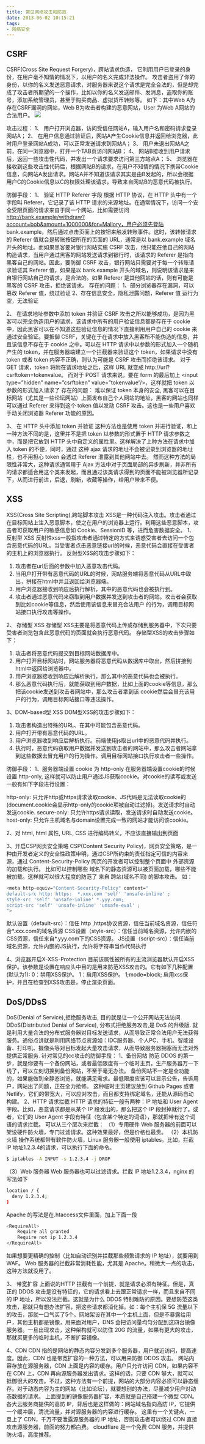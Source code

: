 ```yaml
---
title: 常见网络攻击和防范
date: 2013-06-02 10:15:21
tags:
- 网络安全
---
```


## CSRF 
CSRF(Cross Site Request Forgery)，跨站请求伪造，
它利用用户已登录的身份，在用户毫不知情的情况下，以用户的名义完成非法操作。
攻击者盗用了你的身份，以你的名义发送恶意请求，对服务器来说这个请求是完全合法的，但是却完成了攻击者所期望的一个操作，比如以你的名义发送邮件、发消息，盗取你的账号，添加系统管理员，甚至于购买商品、虚拟货币转账等。 如下：其中Web A为存在CSRF漏洞的网站，Web B为攻击者构建的恶意网站，User 为Web A网站的合法用户。
![](/post_imgs/hack_1-1-1.png)

攻击过程：
1、 用户打开浏览器，访问受信任网站A，输入用户名和密码请求登录网站A；
2、 在用户信息通过验证后，网站A产生Cookie信息并返回给浏览器，此时用户登录网站A成功，可以正常发送请求到网站A；
3、 用户未退出网站A之前，在同一浏览器中，打开一个TAB页访问网站B；
4、 网站B接收到用户请求后，返回一些攻击性代码，并发出一个请求要求访问第三方站点A；
5、 浏览器在接收到这些攻击性代码后，根据网站B的请求，在用户不知情的情况下携带Cookie信息，向网站A发出请求。网站A并不知道该请求其实是由B发起的，所以会根据用户C的Cookie信息以C的权限处理该请求，导致来自网站B的恶意代码被执行。 

防御手段：
1、 验证 HTTP Referer 字段
根据 HTTP 协议，在 HTTP 头中有一个字段叫 Referer，它记录了该 HTTP 请求的来源地址。在通常情况下，访问一个安全受限页面的请求来自于同一个网站，比如需要访问 http://bank.example/withdraw?account=bob&amount=1000000&for=Mallory，用户必须先登陆 bank.example，然后通过点击页面上的按钮来触发转账事件。这时，该转帐请求的 Referer 值就会是转账按钮所在的页面的 URL，通常是以 bank.example 域名开头的地址。而如果黑客要对银行网站实施 CSRF 攻击，他只能在他自己的网站构造请求，当用户通过黑客的网站发送请求到银行时，该请求的 Referer 是指向黑客自己的网站。因此，要防御 CSRF 攻击，银行网站只需要对于每一个转账请求验证其 Referer 值，如果是以 bank.example 开头的域名，则说明该请求是来自银行网站自己的请求，是合法的。如果 Referer 是其他网站的话，则有可能是黑客的 CSRF 攻击，拒绝该请求。
存在的问题：
 1、部分浏览器存在漏洞，可以篡改 Referer 值，绕过验证
 2、存在信息安全，隐私泄露问题，Referer 值 运行为空，无法验证

2、 在请求地址参数中添加 token 并验证
CSRF 攻击之所以能够成功，是因为黑客可以完全伪造用户的请求，该请求中所有的用户验证信息都是存在于 cookie 中，因此黑客可以在不知道这些验证信息的情况下直接利用用户自己的 cookie 来通过安全验证。要抵御 CSRF，关键在于在请求中放入黑客所不能伪造的信息，并且该信息不存在于 cookie 之中。可以在 HTTP 请求中以参数的形式加入一个随机产生的 token，并在服务器端建立一个拦截器来验证这个 token，如果请求中没有 token 或者 token 内容不正确，则认为可能是 CSRF 攻击而拒绝该请求。
对于 GET 请求，token 将附在请求地址之后，这样 URL 就变成 http://url?csrftoken=tokenvalue。 而对于 POST 请求来说，要在 form 的最后加上   &lt;input type=”hidden” name=”csrftoken” value=”tokenvalue”/&gt;，这样就把 token 以参数的形式加入请求了
存在的问题：
难以保证 token 本身的安全, 黑客可以在目标网站（尤其是一些论坛网站）上面发布自己个人网站的地址，黑客的网站也同样可以通过 Referer 来得到这个 token 值以发动 CSRF 攻击。这也是一些用户喜欢手动关闭浏览器 Referer 功能的原因。

3、 在 HTTP 头中添加 token 并验证
这种方法也是使用 token 并进行验证，和上一种方法不同的是，这里并不是把 token 以参数的形式置于 HTTP 请求参数之中，而是把它放到 HTTP 头中自定义的属性里。这样解决了上种方法在请求中加入 token 的不便，同时，通过 这种 ajax 请求的地址不会被记录到浏览器的地址栏，也不用担心 token 会透过 Referer 泄露到其他网站中去。
然而这种方法的局限性非常大，这种请求通常用于 Ajax 方法中对于页面局部的异步刷新，并非所有的请求都适合用这个类来发起，而且通过该类请求得到的页面不能被浏览器所记录下，从而进行前进，后退，刷新，收藏等操作，给用户带来不便。

## XSS
XSS(Cross Site Scripting),跨站脚本攻击
XSS是一种代码注入攻击。攻击者通过在目标网站上注入恶意脚本，使之在用户的浏览器上运行。利用这些恶意脚本，攻击者可获取用户的敏感信息如 Cookie、SessionID 等，进而危害数据安全。
1、 反射型 XSS
反射性xss一般指攻击者通过特定的方式来诱惑受害者去访问一个包含恶意代码的URL。当受害者点击恶意链接url的时候，恶意代码会直接在受害者的主机上的浏览器执行。
反射型XSS的攻击步骤如下：
1. 攻击者在url后面的参数中加入恶意攻击代码。
2. 当用户打开带有恶意代码的URL的时候，网站服务端将恶意代码从URL中取出，拼接在html中并且返回给浏览器端。
3. 用户浏览器接收到响应后执行解析，其中的恶意代码也会被执行到。
4. 攻击者通过恶意代码来窃取到用户数据并发送到攻击者的网站。攻击者会获取到比如cookie等信息，然后使用该信息来冒充合法用户
的行为，调用目标网站接口执行攻击等操作。

2、 存储型 XSS
存储型 XSS主要是将恶意代码上传或存储到服务器中，下次只要受害者浏览包含此恶意代码的页面就会执行恶意代码。
存储型XSS的攻击步骤如下：
1. 攻击者将恶意代码提交到目标网站数据库中。
2. 用户打开目标网站时，网站服务器将恶意代码从数据库中取出，然后拼接到html中返回给浏览器中。
3. 用户浏览器接收到响应后解析执行，那么其中的恶意代码也会被执行。
4. 那么恶意代码执行后，就能获取到用户数据，比如上面的cookie等信息，那么把该cookie发送到攻击者网站中，那么攻击者拿到该
cookie然后会冒充该用户的行为，调用目标网站接口等违法操作。

3、DOM-based型 XSS
DOM型XSS的攻击步骤如下：
1. 攻击者构造出特殊的URL、在其中可能包含恶意代码。
2. 用户打开带有恶意代码的URL。
3. 用户浏览器收到响应后解析执行。前端使用js取出url中的恶意代码并执行。
4. 执行时，恶意代码窃取用户数据并发送到攻击者的网站中，那么攻击者网站拿到这些数据去冒充用户的行为操作。调用目标网站接口执行攻击者一些操作。


防御手段：
1、服务器端设置 cookie 为 http-only
在服务器端设置cookie的时候设置 http-only, 这样就可以防止用户通过JS获取cookie。对cookie的读写或发送一般有如下字段进行设置：

http-only: 只允许http或https请求读取cookie、JS代码是无法读取cookie的(document.cookie会显示http-only的cookie项被自动过滤掉)。发送请求时自动发送cookie.
secure-only: 只允许https请求读取，发送请求时自动发送cookie。
host-only: 只允许主机域名与domain设置完成一致的网站才能访问该cookie。

2、对 html, html 属性, URL, CSS 进行编码转义，不应该直接输出到页面

3、开启CSP网页安全策略
CSP(Content Security Policy)，网页安全策略，是一种由开发者定义的安全性政策申明，通过CSP所约束的责任指定可信的内容来源，通过 Content-Security-Policy 网页的开发者可以控制整个页面中 外部资源 的加载和执行。
比如可以控制哪些 域名下的静态资源可以被页面加载，哪些不能被加载。这样就可以很大程度的防范了 来自 跨站(域名不同) 的脚本攻击。
如：
``` bash
<meta http-equiv="Content-Security-Policy" content="
default-src http: https:  *.xxx.com 'self' 'unsafe-inline' ;
style-src 'self' 'unsafe-inline' *.yyy.com;
script-src 'self' 'unsafe-inline' 'unsafe-eval' ;
">
```
默认设置（default-src）：信任 http ,https协议资源，信任当前域名资源，信任符合*.xxx.com的域名资源
CSS设置（style-src）：信任当前域名资源，允许内嵌的CSS资源，信任来自*.yyy.com下的CSS资源。
JS设置（script-src）：信任当前域名资源，允许内嵌的JS执行，允许将字符串当作代码执行

4、浏览器开启X-XSS-Protection
目前该属性被所有的主流浏览器默认开启XSS保护。该参数是设置在响应头中目的是用来防范XSS攻击的。它有如下几种配置(默认为1):
0：禁用XSS保护。
1：启用XSS保护。
1;mode=block; 启用xss保护，并且在检查到XSS攻击是，停止渲染页面。

## DoS/DDsS
DoS(Denial of Service),拒绝服务攻击, 目的就是让一个公开网站无法访问.
DDoS(Distributed Denial of Service), 分布式拒绝服务攻击,是 DoS 的升级版.
就是利用大量合法的分布式服务器对目标发送请求，从而导致正常合法用户无法获得服务。通俗点讲就是利用网络节点资源如：IDC服务器、个人PC、手机、智能设备、打印机、摄像头等对目标发起大量攻击请求，从而导致服务器拥塞而无法对外提供正常服务.
针对常见的cc攻击的防御手段：
1、备份网站
防范 DDOS 的第一步，就是你要有一个备份网站，或者最低限度有一个临时主页。生产服务器万一下线了，可以立刻切换到备份网站，不至于毫无办法。
备份网站不一定是全功能的，如果能做到全静态浏览，就能满足需求。最低限度应该可以显示公告，告诉用户，网站出了问题，正在全力抢修。
这种临时主页建议放到 Github Pages 或者 Netlify，它们的带宽大，可以应对攻击，而且都支持绑定域名，还能从源码自动构建。
2、HTTP 请求拦截
HTTP 请求的特征一般有两种：IP 地址和 User Agent 字段。比如，恶意请求都是从某个 IP 段发出的，那么把这个 IP 段封掉就行了。或者，它们的 User Agent 字段有特征（包含某个特定的词语），那就把带有这个词语的请求拦截。
可以从三个层次来拦截：
（1）专用硬件
Web 服务器的前面可以架设硬件防火墙，专门过滤请求。这种效果最好，但是价格也最贵。
（2）本机防火墙
操作系统都带有软件防火墙，Linux 服务器一般使用 iptables。比如，拦截 IP 地址1.2.3.4的请求，可以执行下面的命令。
``` bash
$ iptables -A INPUT -s 1.2.3.4 -j DROP
```
（3）Web 服务器
Web 服务器也可以过滤请求。拦截 IP 地址1.2.3.4，nginx 的写法如下
``` bash
location / {
  deny 1.2.3.4;
}
```
Apache 的写法是在.htaccess文件里面，加上下面一段
``` bash
<RequireAll>
    Require all granted
    Require not ip 1.2.3.4
</RequireAll>
```
如果想要更精确的控制（比如自动识别并拦截那些频繁请求的 IP 地址），就要用到 WAF。
Web 服务器的拦截非常消耗性能，尤其是 Apache。稍微大一点的攻击，这种方法就没用了。

3、 带宽扩容
上面说的HTTP 拦截有一个前提，就是请求必须有特征。但是，真正的 DDOS 攻击是没有特征的，它的请求看上去跟正常请求一样，而且来自不同的 IP 地址，所以没法拦截。这就是为什么 DDOS 特别难防的原因。要想防范这类攻击，那就只有想办法扩容，把这些请求都消化掉。如：每个主机保 5G 流量以下的攻击，那就一口气买了5个。网站架设在其中一个主机上面，但是不暴露给用户，其他主机都是镜像，用来面对用户，DNS 会把访问量均匀分配到这四台镜像服务器。一旦出现攻击，这种架构就可以防住 20G 的流量，如果有更大的攻击，那就买更多的临时主机，不断扩容镜像。

4、CDN
CDN 指的是网站的静态内容分发到多个服务器，用户就近访问，提高速度。因此，CDN 也是带宽扩容的一种方法，可以用来防御 DDOS 攻击。
网站内容存放在源服务器，CDN 上面是内容的缓存。用户只允许访问 CDN，如果内容不在 CDN 上，CDN 再向源服务器发出请求。这样的话，只要 CDN 够大，就可以抵御很大的攻击。不过，这种方法有一个前提，网站的大部分内容必须可以静态缓存。对于动态内容为主的网站（比如论坛），就要想别的办法，尽量减少用户对动态数据的请求。
上面提到的镜像服务器扩容，本质就是自己搭建一个微型 CDN。各大云服务商提供的高防 IP，背后也是这样做的：网站域名指向高防 IP，它提供一个缓冲层，清洗流量，并对源服务器的内容进行缓存。
这里有一个关键点，一旦上了 CDN，千万不要泄露源服务器的 IP 地址，否则攻击者可以绕过 CDN 直接攻击源服务器，前面的努力都白费。
cloudflare 是一个免费 CDN 服务，并提供防火墙，高度推荐。
